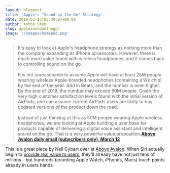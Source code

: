 ```yaml
---
layout: blogpost
title: 'Apple’s "Sound on the Go" Strategy'
date: 2018-03-13T05:39:07+00:00
author: Anton Sten
slug: applesoundonthego/
image: '/images/homepod.png'
---
```


>It's easy to look at Apple's headphone strategy as nothing more than the company expanding its iPhone accessories. However, there is much more value found with wireless headphones, and it comes back to controlling sound on the go.<br /><br />It is not unreasonable to assume Apple will have at least 25M people wearing wireless Apple-branded headphones (containing a Wx chip) by the end of the year. Add in Beats, and the number is even higher. By the end of 2019, the number may exceed 50M people. Given the very high customer satisfaction levels found with the initial version of AirPods, one can assume current AirPods users are likely to buy updated versions of the product down the road.<br /><br />Instead of just thinking of this as 50M people wearing Apple wireless headphones, we are looking at Apple building a user base for products capable of delivering a digital voice assistant and intelligent sound on the go. That is a very powerful value proposition.**[Above Avalon daily email (subscribers only), March 12](https://www.aboveavalon.com)**

This is a great piece by Neil Cybart over at [Above Avalon](https://www.aboveavalon.com). When Siri actually begin to [provide real value to users](/voiceinput), they'll already have not just tens of millions - but hundreds (counting Apple Watch, iPhones, Macs) touch points already in users hands.
